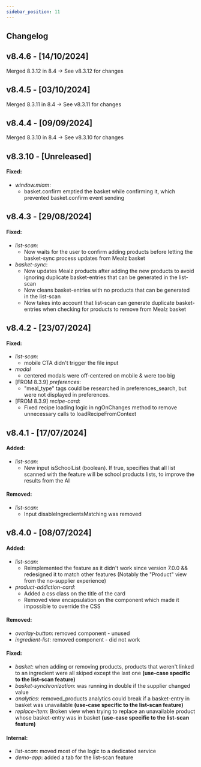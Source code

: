 ```yaml
---
sidebar_position: 11
---
```


## Changelog

## v8.4.6 - [14/10/2024]

Merged 8.3.12 in 8.4 -> See v8.3.12 for changes

## v8.4.5 - [03/10/2024]

Merged 8.3.11 in 8.4 -> See v8.3.11 for changes

## v8.4.4 - [09/09/2024]

Merged 8.3.10 in 8.4 -> See v8.3.10 for changes

## v8.3.10 - [Unreleased]

#### Fixed:
- *window.miam*:
  - basket.confirm emptied the basket while confirming it, which prevented basket.confirm event sending

## v8.4.3 - [29/08/2024]

#### Fixed:
- *list-scan*:
  - Now waits for the user to confirm adding products before letting the basket-sync process updates from Mealz basket
- *basket-sync*:
  - Now updates Mealz products after adding the new products to avoid ignoring duplicate basket-entries that can be generated in the list-scan
  - Now cleans basket-entries with no products that can be generated in the list-scan
  - Now takes into account that list-scan can generate duplicate basket-entries when checking for products to remove from Mealz basket


## v8.4.2 - [23/07/2024]

#### Fixed:
- *list-scan*:
  - mobile CTA didn't trigger the file input
- *modal*
  - centered modals were off-centered on mobile & were too big
- [FROM 8.3.9] *preferences*:
  - "meal_type" tags could be researched in preferences_search, but were not displayed in preferences.
- [FROM 8.3.9] *recipe-card*:
  - Fixed recipe loading logic in ngOnChanges method to remove unnecessary calls to loadRecipeFromContext

## v8.4.1 - [17/07/2024]

#### Added:
- *list-scan*:
  - New input isSchoolList (boolean). If true, specifies that all list scanned with the feature will be school products lists, to improve the results from the AI

#### Removed:
- *list-scan*:
  - Input disableIngredientsMatching was removed

## v8.4.0 - [08/07/2024]

#### Added:
- *list-scan*: 
  - Reimplemented the feature as it didn't work since version 7.0.0 && redesigned it to match other features (Notably the "Product" view from the no-supplier experience)
- *product-addiction-card*:
  - Added a css class on the title of the card
  - Removed view encapsulation on the component which made it impossible to override the CSS

#### Removed:
- *overlay-button*: removed component - unused
- *ingredient-list*: removed component - did not work

#### Fixed:
- *basket*: when adding or removing products, products that weren't linked to an ingredient were all skiped except the last one **(use-case specific to the list-scan feature)**
- *basket-synchronization*: was running in double if the supplier changed value
- *analytics*: removed_products analytics could break if a basket-entry in basket was unavailable **(use-case specific to the list-scan feature)**
- *replace-item*: Broken view when trying to replace an unavailable product whose basket-entry was in basket **(use-case specific to the list-scan feature)**

#### Internal:
- *list-scan*: moved most of the logic to a dedicated service
- *demo-app*: added a tab for the list-scan feature
